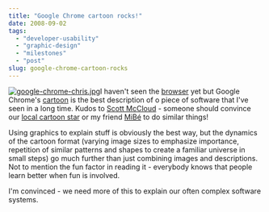 ```yaml
---
title: "Google Chrome cartoon rocks!"
date: 2008-09-02
tags: 
  - "developer-usability"
  - "graphic-design"
  - "milestones"
  - "post"
slug: google-chrome-cartoon-rocks
---
```


[![google-chrome-chris.jpg](http://bdelacretaz.files.wordpress.com/2008/09/google-chrome-chris.jpg)](http://www.google.com/googlebooks/chrome/)I haven't seen the [browser](http://googleblog.blogspot.com/2008/09/fresh-take-on-browser.html) yet but Google Chrome's [cartoon](http://www.google.com/googlebooks/chrome/) is the best description of o piece of software that I've seen in a long time. Kudos to [Scott McCloud](http://www.scottmccloud.com/) - someone should convince our [local cartoon star](http://en.wikipedia.org/wiki/Zep) or my friend [MiBé](http://www.mibedessin.com/) to do similar things!

Using graphics to explain stuff is obviously the best way, but the dynamics of the cartoon format (varying image sizes to emphasize importance, repetition of similar patterns and shapes to create a familiar universe in small steps) go much further than just combining images and descriptions. Not to mention the fun factor in reading it - everybody knows that people learn better when fun is involved.

I'm convinced - we need more of this to explain our often complex software systems.
